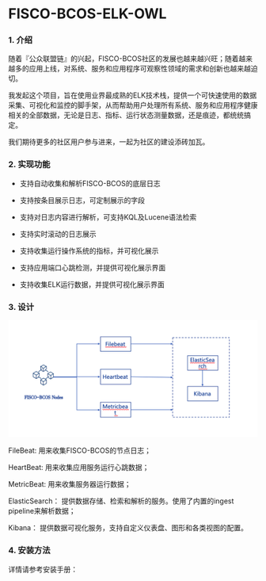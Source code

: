 # FISCO-BCOS-ELK-OWL

### 1. 介绍

随着『公众联盟链』的兴起，FISCO-BCOS社区的发展也越来越兴旺；随着越来越多的应用上线，对系统、服务和应用程序可观察性领域的需求和创新也越来越迫切。

我发起这个项目，旨在使用业界最成熟的ELK技术栈，提供一个可快速使用的数据采集、可视化和监控的脚手架，从而帮助用户处理所有系统、服务和应用程序健康相关的全部数据，无论是日志、指标、运行状态测量数据，还是痕迹，都统统搞定。

我们期待更多的社区用户参与进来，一起为社区的建设添砖加瓦。


### 2. 实现功能

- 支持自动收集和解析FISCO-BCOS的底层日志

- 支持按条目展示日志，可定制展示的字段

- 支持对日志内容进行解析，可支持KQL及Lucene语法检索

- 支持实时滚动的日志展示

- 支持收集运行操作系统的指标，并可视化展示

- 支持应用端口心跳检测，并提供可视化展示界面

- 支持收集ELK运行数据，并提供可视化展示界面


### 3. 设计

![ELK设计图](https://github.com/dalaocu/FISCO-BCOS-ELK-OWL/blob/master/photos/design.png)


FileBeat: 用来收集FISCO-BCOS的节点日志；

HeartBeat: 用来收集应用服务运行心跳数据；

MetricBeat: 用来收集服务器运行数据；

ElasticSearch： 提供数据存储、检索和解析的服务。使用了内置的ingest pipeline来解析数据；

Kibana： 提供数据可视化服务，支持自定义仪表盘、图形和各类视图的配置。



### 4. 安装方法

详情请参考安装手册：

